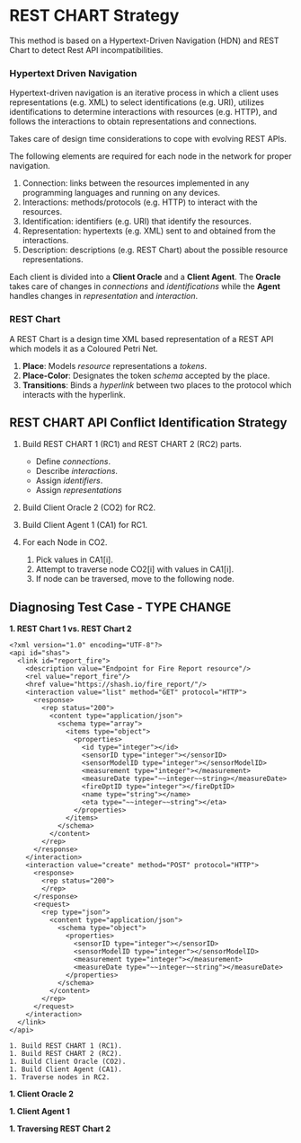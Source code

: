 # REST CHART Strategy

This method is based on a Hypertext-Driven Navigation (HDN) and REST Chart to detect Rest API incompatibilities.


### Hypertext Driven Navigation

Hypertext-driven navigation is an iterative process in which a client uses representations (e.g. XML) to select identifications (e.g. URI), utilizes identifications to determine interactions with resources (e.g. HTTP), and follows the interactions to obtain representations and connections.

Takes care of design time considerations to cope with evolving REST APIs.

The following elements are required for each node in the network for proper navigation.

  1. Connection: links between the resources implemented in any programming languages and running on any devices.
  1. Interactions: methods/protocols (e.g. HTTP) to interact with the resources.
  1. Identification: identifiers (e.g. URI) that identify the resources.
  1. Representation: hypertexts (e.g. XML) sent to and obtained from the interactions.
  1. Description: descriptions (e.g. REST Chart) about the possible resource representations.

Each client is divided into a **Client Oracle** and a **Client Agent**. The **Oracle** takes care of changes in *connections* and *identifications* while the **Agent** handles changes in *representation* and *interaction*.


### REST Chart

A REST Chart is a design time XML based representation of a REST API which models it as a Coloured Petri Net.

  1. **Place**: Models *resource* representations a *tokens*.
  1. **Place-Color**: Designates the token *schema* accepted by the place. 
  1. **Transitions**: Binds a *hyperlink* between two places to the protocol which interacts with the hyperlink.


## REST CHART API Conflict Identification Strategy

  1. Build REST CHART 1 (RC1) and REST CHART 2 (RC2) parts.
      * Define *connections*.
      * Describe *interactions*.
      * Assign *identifiers*.
      * Assign *representations*

  1. Build Client Oracle 2 (CO2) for RC2. 

  1. Build Client Agent 1 (CA1) for RC1.

  1. For each Node in CO2.
      1. Pick values in CA1[i].
      1. Attempt to traverse node CO2[i] with values in CA1[i].
      1. If node can be traversed, move to the following node.


## Diagnosing Test Case - TYPE CHANGE

**1. REST Chart 1 vs. REST Chart 2**


    <?xml version="1.0" encoding="UTF-8"?>
    <api id="shas">
      <link id="report_fire">
        <description value="Endpoint for Fire Report resource"/>
        <rel value="report_fire"/>
        <href value="https://shash.io/fire_report/"/>
        <interaction value="list" method="GET" protocol="HTTP">
          <response>
            <rep status="200">
              <content type="application/json">
                <schema type="array">
                  <items type="object">
                    <properties>
                      <id type="integer"></id>
                      <sensorID type="integer"></sensorID>
                      <sensorModelID type="integer"></sensorModelID>
                      <measurement type="integer"></measurement>
                      <measureDate type="~~integer~~string></measureDate>
                      <fireDptID type="integer"></fireDptID>
                      <name type="string"></name>
                      <eta type="~~integer~~string"></eta>
                    </properties>
                  </items>
                </schema>
              </content>
            </rep>
          </response>
        </interaction>
        <interaction value="create" method="POST" protocol="HTTP">
          <response>
            <rep status="200">
            </rep>
          </response>
          <request>
            <rep type="json">
              <content type="application/json">
                <schema type="object">
                  <properties>
                    <sensorID type="integer"></sensorID>
                    <sensorModelID type="integer"></sensorModelID>
                    <measurement type="integer"></measurement>
                    <measureDate type="~~integer~~string"></measureDate>
                  </properties>
                </schema>
              </content>
            </rep>
          </request>
        </interaction>
      </link>
    </api>

    1. Build REST CHART 1 (RC1).
    1. Build REST CHART 2 (RC2).
    1. Build Client Oracle (CO2).
    1. Build Client Agent (CA1).
    1. Traverse nodes in RC2.

  
**1. Client Oracle 2**

**1. Client Agent 1**

**1. Traversing REST Chart 2**

  

